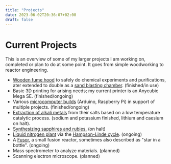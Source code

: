 ```yaml
---
title: "Projects"
date: 2023-06-02T20:36:07+02:00
draft: false
---
```


Current Projects
===

This is an overview of some of my larger projects I am working on, completed or plan to do at some point. It goes from simple woodworking to reactor engineering.

- [Wooden fume hood](fume-hood.md) to safely do chemical experiments and purifications, ater extended to double as a [sand blasting chamber](). (finished/in use)
- Basic 3D printing for arising needs; my current printer is an Anycubic Mega SE. (finished/ongoing)
- Various [microcomputer builds](microcomputer.md) (Arduino, Raspberry Pi) in support of multiple projects. (finished/ongoing)
- [Extraction of alkali metals](alkali-metals.md) from their salts based on a low temperature catalytic process. (sodium and potassium finished, lithium and caesium on halt).
- [Synthesizing sapphires and rubies.](corundum.md) (on halt)
- [Liquid nitrogen plant](liquid-nitogen.md) via the [Hampson-Linde cycle](https://en.wikipedia.org/wiki/Hampson%E2%80%93Linde_cycle). (ongoing)
- A [Fusor](fusor.md), a small fusion reactor, sometimes also described as "star in a bottle". (ongoing)
- Mass spectrometer to analyze materials. (planned)
- Scanning electron microscope. (planned)